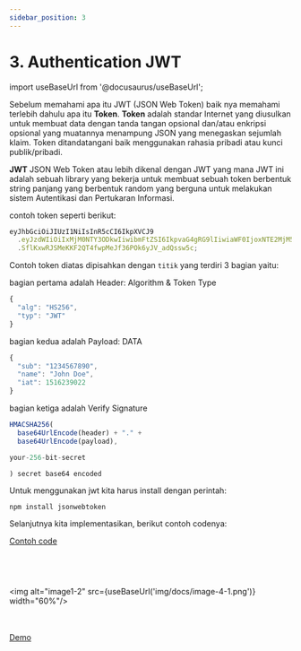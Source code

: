 ```yaml
---
sidebar_position: 3
---
```


# 3. Authentication JWT

import useBaseUrl from '@docusaurus/useBaseUrl';

Sebelum memahami apa itu JWT (JSON Web Token) baik nya memahami terlebih dahulu apa itu **Token**. **Token** adalah standar Internet yang diusulkan untuk membuat data dengan tanda tangan opsional dan/atau enkripsi opsional yang muatannya menampung JSON yang menegaskan sejumlah klaim. Token ditandatangani baik menggunakan rahasia pribadi atau kunci publik/pribadi.

**JWT** JSON Web Token atau lebih dikenal dengan JWT yang mana JWT ini adalah sebuah library yang bekerja untuk membuat sebuah token berbentuk string panjang yang berbentuk random yang berguna untuk melakukan sistem Autentikasi dan Pertukaran Informasi.

contoh token seperti berikut:

```js
eyJhbGciOiJIUzI1NiIsInR5cCI6IkpXVCJ9
  .eyJzdWIiOiIxMjM0NTY3ODkwIiwibmFtZSI6IkpvaG4gRG9lIiwiaWF0IjoxNTE2MjM5MDIyfQ
  .SflKxwRJSMeKKF2QT4fwpMeJf36POk6yJV_adQssw5c;
```

Contoh token diatas dipisahkan dengan `titik` yang terdiri 3 bagian yaitu:

bagian pertama adalah Header: Algorithm & Token Type

```js
{
  "alg": "HS256",
  "typ": "JWT"
}
```

bagian kedua adalah Payload: DATA

```js
{
  "sub": "1234567890",
  "name": "John Doe",
  "iat": 1516239022
}
```

bagian ketiga adalah Verify Signature

```js
HMACSHA256(
  base64UrlEncode(header) + "." +
  base64UrlEncode(payload),

your-256-bit-secret

) secret base64 encoded

```

Untuk menggunakan jwt kita harus install dengan perintah:

```shell
npm install jsonwebtoken
```

Selanjutnya kita implementasikan, berikut contoh codenya:

<a class="btn-example-code" href="https://github.com/demo-dumbways/ebook-code-results-stage-2-backend/blob/1-expressjs-fundamental/index.js">
Contoh code
</a>

<br />
<br />

```js title=controllers/auth.js

```

```js title=middlewares/auth.js

```

```js title=routes/index.js.js

```

<img alt="image1-2" src={useBaseUrl('img/docs/image-4-1.png')} width="60%"/>

<br />
<br />

<div>
<a class="btn-demo" href="https://ebook-code-results-stage-2-backend-git-1-e-bef277-demo-dumbways.vercel.app/">
Demo
</a>
</div>
